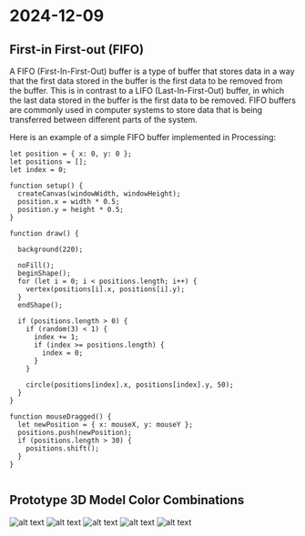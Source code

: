 # 2024-12-09

## First-in First-out (FIFO)

A FIFO (First-In-First-Out) buffer is a type of buffer that stores data in a way that the first data stored in the buffer is the first data to be removed from the buffer. This is in contrast to a LIFO (Last-In-First-Out) buffer, in which the last data stored in the buffer is the first data to be removed. FIFO buffers are commonly used in computer systems to store data that is being transferred between different parts of the system.

Here is an example of a simple FIFO buffer implemented in Processing:

```processing
let position = { x: 0, y: 0 };
let positions = [];
let index = 0;

function setup() {
  createCanvas(windowWidth, windowHeight);
  position.x = width * 0.5;
  position.y = height * 0.5;
}

function draw() {

  background(220);

  noFill();
  beginShape();
  for (let i = 0; i < positions.length; i++) {
    vertex(positions[i].x, positions[i].y);
  }
  endShape();

  if (positions.length > 0) {
    if (random(3) < 1) {
      index += 1;
      if (index >= positions.length) {
        index = 0;
      }
    }

    circle(positions[index].x, positions[index].y, 50);
  }
}

function mouseDragged() {
  let newPosition = { x: mouseX, y: mouseY };
  positions.push(newPosition);
  if (positions.length > 30) {
    positions.shift();
  }
}


```

## Prototype 3D Model Color Combinations

![alt text](<./images/스크린샷 2024-12-06 13.36.13.png>) ![alt text](<./images/스크린샷 2024-12-06 13.39.09.png>) ![alt text](<./images/스크린샷 2024-12-06 13.40.20.png>) ![alt text](<./images/스크린샷 2024-12-06 13.42.01.png>) ![alt text](<./images/스크린샷 2024-12-06 13.43.16.png>)
